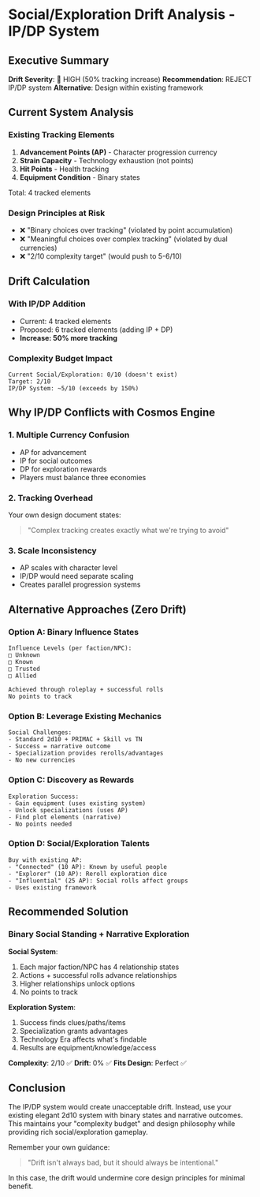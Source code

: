 # Social/Exploration Drift Analysis - IP/DP System

## Executive Summary

**Drift Severity**: 🔴 HIGH (50% tracking increase)
**Recommendation**: REJECT IP/DP system
**Alternative**: Design within existing framework

## Current System Analysis

### Existing Tracking Elements
1. **Advancement Points (AP)** - Character progression currency
2. **Strain Capacity** - Technology exhaustion (not points)
3. **Hit Points** - Health tracking
4. **Equipment Condition** - Binary states

Total: 4 tracked elements

### Design Principles at Risk
- ❌ "Binary choices over tracking" (violated by point accumulation)
- ❌ "Meaningful choices over complex tracking" (violated by dual currencies)
- ❌ "2/10 complexity target" (would push to 5-6/10)

## Drift Calculation

### With IP/DP Addition
- Current: 4 tracked elements
- Proposed: 6 tracked elements (adding IP + DP)
- **Increase: 50% more tracking**

### Complexity Budget Impact
```
Current Social/Exploration: 0/10 (doesn't exist)
Target: 2/10
IP/DP System: ~5/10 (exceeds by 150%)
```

## Why IP/DP Conflicts with Cosmos Engine

### 1. Multiple Currency Confusion
- AP for advancement
- IP for social outcomes  
- DP for exploration rewards
- Players must balance three economies

### 2. Tracking Overhead
Your own design document states:
> "Complex tracking creates exactly what we're trying to avoid"

### 3. Scale Inconsistency
- AP scales with character level
- IP/DP would need separate scaling
- Creates parallel progression systems

## Alternative Approaches (Zero Drift)

### Option A: Binary Influence States
```
Influence Levels (per faction/NPC):
□ Unknown
□ Known  
□ Trusted
□ Allied

Achieved through roleplay + successful rolls
No points to track
```

### Option B: Leverage Existing Mechanics
```
Social Challenges:
- Standard 2d10 + PRIMAC + Skill vs TN
- Success = narrative outcome
- Specialization provides rerolls/advantages
- No new currencies
```

### Option C: Discovery as Rewards
```
Exploration Success:
- Gain equipment (uses existing system)
- Unlock specializations (uses AP)
- Find plot elements (narrative)
- No points needed
```

### Option D: Social/Exploration Talents
```
Buy with existing AP:
- "Connected" (10 AP): Known by useful people
- "Explorer" (10 AP): Reroll exploration dice
- "Influential" (25 AP): Social rolls affect groups
- Uses existing framework
```

## Recommended Solution

### Binary Social Standing + Narrative Exploration

**Social System**:
1. Each major faction/NPC has 4 relationship states
2. Actions + successful rolls advance relationships
3. Higher relationships unlock options
4. No points to track

**Exploration System**:
1. Success finds clues/paths/items
2. Specialization grants advantages
3. Technology Era affects what's findable
4. Results are equipment/knowledge/access

**Complexity**: 2/10 ✅
**Drift**: 0% ✅
**Fits Design**: Perfect ✅

## Conclusion

The IP/DP system would create unacceptable drift. Instead, use your existing elegant 2d10 system with binary states and narrative outcomes. This maintains your "complexity budget" and design philosophy while providing rich social/exploration gameplay.

Remember your own guidance:
> "Drift isn't always bad, but it should always be intentional."

In this case, the drift would undermine core design principles for minimal benefit.